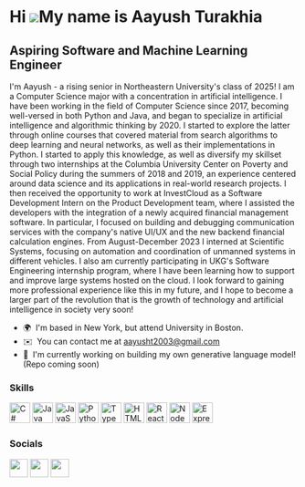 Hi ![](https://user-images.githubusercontent.com/18350557/176309783-0785949b-9127-417c-8b55-ab5a4333674e.gif)My name is Aayush Turakhia
=======================================================================================================================================

Aspiring Software and Machine Learning Engineer
-----------------------------------------------

I'm Aayush - a rising senior in Northeastern University's class of 2025! I am a Computer Science major with a concentration in artificial intelligence. I have been working in the field of Computer Science since 2017, becoming well-versed in both Python and Java, and began to specialize in artificial intelligence and algorithmic thinking by 2020. I started to explore the latter through online courses that covered material from search algorithms to deep learning and neural networks, as well as their implementations in Python. I started to apply this knowledge, as well as diversify my skillset through two internships at the Columbia University Center on Poverty and Social Policy during the summers of 2018 and 2019, an experience centered around data science and its applications in real-world research projects. I then received the opportunity to work at InvestCloud as a Software Development Intern on the Product Development team, where I assisted the developers with the integration of a newly acquired financial management software. In particular, I focused on building and debugging communication services with the company's native UI/UX and the new backend financial calculation engines. From August-December 2023 I interned at Scientific Systems, focusing on automation and coordination of unmanned systems in different vehicles. I also am currently participating in UKG's Software Engineering internship program, where I have been learning how to support and improve large systems hosted on the cloud. I look forward to gaining more professional experience like this in my future, and I hope to become a larger part of the revolution that is the growth of technology and artificial intelligence in society very soon!

* 🌍  I'm based in New York, but attend University in Boston.
* ✉️  You can contact me at [aayusht2003@gmail.com](mailto:aayusht2003@gmail.com)
* 🚀  I'm currently working on building my own generative language model! (Repo coming soon)

### Skills


<p align="left">
<a href="https://docs.microsoft.com/en-us/dotnet/csharp/" target="_blank" rel="noreferrer"><img src="https://raw.githubusercontent.com/danielcranney/readme-generator/main/public/icons/skills/csharp-colored.svg" width="36" height="36" alt="C#" /></a>
<a href="https://www.oracle.com/java/" target="_blank" rel="noreferrer"><img src="https://raw.githubusercontent.com/danielcranney/readme-generator/main/public/icons/skills/java-colored.svg" width="36" height="36" alt="Java" /></a>
<a href="https://developer.mozilla.org/en-US/docs/Web/JavaScript" target="_blank" rel="noreferrer"><img src="https://raw.githubusercontent.com/danielcranney/readme-generator/main/public/icons/skills/javascript-colored.svg" width="36" height="36" alt="JavaScript" /></a>
<a href="https://www.python.org/" target="_blank" rel="noreferrer"><img src="https://raw.githubusercontent.com/danielcranney/readme-generator/main/public/icons/skills/python-colored.svg" width="36" height="36" alt="Python" /></a>
<a href="https://www.typescriptlang.org/" target="_blank" rel="noreferrer"><img src="https://raw.githubusercontent.com/danielcranney/readme-generator/main/public/icons/skills/typescript-colored.svg" width="36" height="36" alt="TypeScript" /></a>
<a href="https://developer.mozilla.org/en-US/docs/Glossary/HTML5" target="_blank" rel="noreferrer"><img src="https://raw.githubusercontent.com/danielcranney/readme-generator/main/public/icons/skills/html5-colored.svg" width="36" height="36" alt="HTML5" /></a>
<a href="https://reactjs.org/" target="_blank" rel="noreferrer"><img src="https://raw.githubusercontent.com/danielcranney/readme-generator/main/public/icons/skills/react-colored.svg" width="36" height="36" alt="React" /></a>
<a href="https://nodejs.org/en/" target="_blank" rel="noreferrer"><img src="https://raw.githubusercontent.com/danielcranney/readme-generator/main/public/icons/skills/nodejs-colored.svg" width="36" height="36" alt="NodeJS" /></a>
<a href="https://expressjs.com/" target="_blank" rel="noreferrer"><img src="https://raw.githubusercontent.com/danielcranney/readme-generator/main/public/icons/skills/express-colored.svg" width="36" height="36" alt="Express" /></a>
</p>


### Socials

<p align="left"> <a href="https://www.github.com/AayushT824" target="_blank" rel="noreferrer"><img src="https://raw.githubusercontent.com/danielcranney/readme-generator/main/public/icons/socials/github.svg" width="32" height="32" /></a> <a href="http://www.instagram.com/__aa_yu_sh__" target="_blank" rel="noreferrer"><img src="https://raw.githubusercontent.com/danielcranney/readme-generator/main/public/icons/socials/instagram.svg" width="32" height="32" /></a> <a href="https://www.linkedin.com/in/aayush-turakhia" target="_blank" rel="noreferrer"><img src="https://raw.githubusercontent.com/danielcranney/readme-generator/main/public/icons/socials/linkedin.svg" width="32" height="32" /></a></p>
